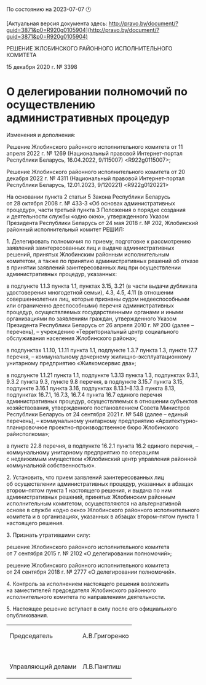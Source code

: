 По состоянию на 2023-07-07 &#x1F550;

[Актуальная версия документа здесь: http://pravo.by/document/?guid=3871&p0=R920g0105904](http://pravo.by/document/?guid=3871&p0=R920g0105904)

<p>РЕШЕНИЕ ЖЛОБИНСКОГО РАЙОННОГО ИСПОЛНИТЕЛЬНОГО КОМИТЕТА</p>
<p>15 декабря 2020 г. № 3398</p>
<h1>О делегировании полномочий по осуществлению административных процедур</h1>
<p>Изменения и дополнения:</p>
<p>Решение Жлобинского районного исполнительного комитета от 11 апреля 2022 г. № 1269 (Национальный правовой Интернет-портал Республики Беларусь, 16.04.2022, 9/115007) &lt;R922g0115007&gt;;</p>
<p>Решение Жлобинского районного исполнительного комитета от 20 декабря 2022 г. № 4311 (Национальный правовой Интернет-портал Республики Беларусь, 12.01.2023, 9/120221) &lt;R922g0120221&gt;</p>
<p></p>
<p>На основании пункта 2 статьи 5 Закона Республики Беларусь от 28 октября 2008 г. № 433-З «Об основах административных процедур», части третьей пункта 3 Положения о порядке создания и деятельности службы «одно окно», утвержденного Указом Президента Республики Беларусь от 24 мая 2018 г. № 202, Жлобинский районный исполнительный комитет РЕШИЛ:</p>
<p>1. Делегировать полномочия по приему, подготовке к рассмотрению заявлений заинтересованных лиц и выдаче административных решений, принятых Жлобинским районным исполнительным комитетом, а также по принятию административных решений об отказе в принятии заявлений заинтересованных лиц при осуществлении административных процедур, указанных:</p>
<p>в подпункте 1.1.3 пункта 1.1, пунктах 3.15, 3.21 (в части выдачи дубликата удостоверения многодетной семьи), 4.3, 4.5, 4.11 (в отношении совершеннолетних лиц, которые признаны судом недееспособными или ограниченно дееспособными) перечня административных процедур, осуществляемых государственными органами и иными организациями по заявлениям граждан, утвержденного Указом Президента Республики Беларусь от 26 апреля 2010 г. № 200 (далее – перечень), – учреждению «Территориальный центр социального обслуживания населения Жлобинского района»;</p>
<p>в подпунктах 1.1.10, 1.1.11 пункта 1.1, подпункте 1.3.7 пункта 1.3, пункте 17.7 перечня, – коммунальному дочернему жилищно-эксплуатационному унитарному предприятию «Жилкомсервис два»;</p>
<p>в подпункте 1.1.21 пункта 1.1, подпункте 1.3.13 пункта 1.3, подпунктах 9.3.1, 9.3.2 пункта 9.3, пункте 9.8 перечня, в подпункте 3.15.7 пункта 3.15, подпункте 3.16.1 пункта 3.16, подпунктах 8.13.1–8.13.3 пункта 8.13, подпунктах 16.7.1, 16.7.3, 16.7.4 пункта 16.7 единого перечня административных процедур, осуществляемых в отношении субъектов хозяйствования, утвержденного постановлением Совета Министров Республики Беларусь от 24 сентября 2021 г. № 548 (далее – единый перечень), – коммунальному унитарному предприятию «Архитектурно-планировочное проектно-производственное бюро Жлобинского райисполкома»;</p>
<p>в пункте 22.8 перечня, в подпункте 16.2.1 пункта 16.2 единого перечня, – коммунальному унитарному предприятию по операциям с недвижимым имуществом «Жлобинский центр управления районной коммунальной собственностью».</p>
<p>2. Установить, что прием заявлений заинтересованных лиц об осуществлении административных процедур, указанных в абзацах втором–пятом пункта 1 настоящего решения, и выдача по ним административных решений, принятых Жлобинским районным исполнительным комитетом, осуществляются на альтернативной основе в службе «одно окно» Жлобинского районного исполнительного комитета и в организациях, указанных в абзацах втором–пятом пункта 1 настоящего решения.</p>
<p>3. Признать утратившими силу:</p>
<p>решение Жлобинского районного исполнительного комитета от 7 сентября 2015 г. № 2102 «О делегировании полномочий»;</p>
<p>решение Жлобинского районного исполнительного комитета от 24 сентября 2018 г. № 2777 «О делегировании полномочий».</p>
<p>4. Контроль за исполнением настоящего решения возложить на заместителей председателя Жлобинского районного исполнительного комитета по направлениям деятельности.</p>
<p>5. Настоящее решение вступает в силу после его официального опубликования.</p>
<p></p>
<table>
<tr>
<td><p>Председатель</p></td>
<td><p>А.В.Григоренко</p></td>
</tr>
<tr>
<td><p></p></td>
<td><p></p></td>
</tr>
<tr>
<td><p>Управляющий делами</p></td>
<td><p>Л.В.Панглиш</p></td>
</tr>
</table>
<p></p>